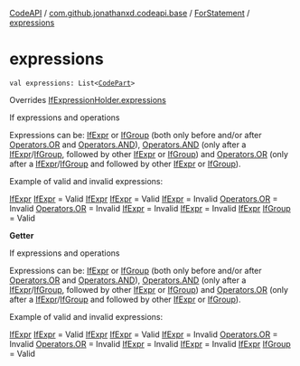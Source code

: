 [CodeAPI](../../index.md) / [com.github.jonathanxd.codeapi.base](../index.md) / [ForStatement](index.md) / [expressions](.)

# expressions

`val expressions: List<`[`CodePart`](../../com.github.jonathanxd.codeapi/-code-part/index.md)`>`

Overrides [IfExpressionHolder.expressions](../-if-expression-holder/expressions.md)

If expressions and operations

Expressions can be: [IfExpr](../-if-expr/index.md) or [IfGroup](../-if-group/index.md) (both only before and/or after [Operators.OR](#) and [Operators.AND](#)),
[Operators.AND](#) (only after a [IfExpr](../-if-expr/index.md)/[IfGroup](../-if-group/index.md), followed by other [IfExpr](../-if-expr/index.md) or [IfGroup](../-if-group/index.md))
and [Operators.OR](#) (only after a [IfExpr](../-if-expr/index.md)/[IfGroup](../-if-group/index.md) and followed by other [IfExpr](../-if-expr/index.md) or [IfGroup](../-if-group/index.md)).

Example of valid and invalid expressions:

[IfExpr](#) [IfExpr](../-if-expr/index.md) = Valid
[IfExpr](#) [IfExpr](../-if-expr/index.md) = Valid
[IfExpr](../-if-expr/index.md) = Invalid
[Operators.OR](../-if-expr/index.md) = Invalid
[Operators.OR](../-if-group/index.md) = Invalid
[IfExpr](#) = Invalid
[IfExpr](../-if-group/index.md) = Invalid
[IfExpr](#) [IfGroup](../-if-group/index.md) = Valid

**Getter**

If expressions and operations

Expressions can be: [IfExpr](../-if-expr/index.md) or [IfGroup](../-if-group/index.md) (both only before and/or after [Operators.OR](#) and [Operators.AND](#)),
[Operators.AND](#) (only after a [IfExpr](../-if-expr/index.md)/[IfGroup](../-if-group/index.md), followed by other [IfExpr](../-if-expr/index.md) or [IfGroup](../-if-group/index.md))
and [Operators.OR](#) (only after a [IfExpr](../-if-expr/index.md)/[IfGroup](../-if-group/index.md) and followed by other [IfExpr](../-if-expr/index.md) or [IfGroup](../-if-group/index.md)).

Example of valid and invalid expressions:

[IfExpr](#) [IfExpr](../-if-expr/index.md) = Valid
[IfExpr](#) [IfExpr](../-if-expr/index.md) = Valid
[IfExpr](../-if-expr/index.md) = Invalid
[Operators.OR](../-if-expr/index.md) = Invalid
[Operators.OR](../-if-group/index.md) = Invalid
[IfExpr](#) = Invalid
[IfExpr](../-if-group/index.md) = Invalid
[IfExpr](#) [IfGroup](../-if-group/index.md) = Valid

